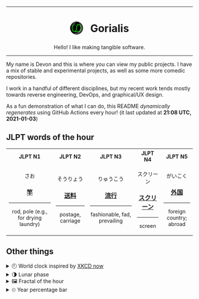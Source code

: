 ***

<h1 align="center">
<sub>
    <img src="readme/resources/avatar.png" height="36">
</sub>
&nbsp;
Gorialis
</h1>
<p align="center">
Hello! I like making tangible software.
</p>

***

My name is Devon and this is where you can view my public projects. I have a mix of stable and experimental projects, as well as some more comedic repositories.

I work in a handful of different disciplines, but my recent work tends mostly towards reverse engineering, DevOps, and graphical/UX design.

As a fun demonstration of what I can do, this README *dynamically regenerates* using GitHub Actions every hour! (it last updated at **21:08 UTC, 2021-01-03**)

<h2>JLPT words of the hour</h2>
<table>
    <tr>
        <th>JLPT N1</th>
        <th>JLPT N2</th>
        <th>JLPT N3</th>
        <th>JLPT N4</th>
        <th>JLPT N5</th>
    </tr>
    <tr>
        <td>
            <p align="center">さお</p>
            <h3 align="center"><b><a href="https://jisho.org/search/%E7%AB%BF">竿</a></b></h3>
            <hr>
            <p align="center">rod,<wbr> pole (e.g.,<wbr> for drying laundry)</p>
        </td>
        <td>
            <p align="center">そうりょう</p>
            <h3 align="center"><b><a href="https://jisho.org/search/%E9%80%81%E6%96%99">送料</a></b></h3>
            <hr>
            <p align="center">postage,<wbr> carriage</p>
        </td>
        <td>
            <p align="center">りゅうこう</p>
            <h3 align="center"><b><a href="https://jisho.org/search/%E6%B5%81%E8%A1%8C">流行</a></b></h3>
            <hr>
            <p align="center">fashionable,<wbr> fad,<wbr> prevailing</p>
        </td>
        <td>
            <p align="center">スクリーン</p>
            <h3 align="center"><b><a href="https://jisho.org/search/%E3%82%B9%E3%82%AF%E3%83%AA%E3%83%BC%E3%83%B3">スクリーン</a></b></h3>
            <hr>
            <p align="center">screen</p>
        </td>
        <td>
            <p align="center">がいこく</p>
            <h3 align="center"><b><a href="https://jisho.org/search/%E5%A4%96%E5%9B%BD">外国</a></b></h3>
            <hr>
            <p align="center">foreign country;<br> abroad</p>
        </td>
    </tr>
</table>

<h2>Other things</h2>
<details>
<summary>🕘  World clock inspired by <a href="https://xkcd.com/now">XKCD now</a></summary>

> <img src="generated/now.png" width="512">

</details>
<details>
<summary>🌗 Lunar phase</summary>

The moon is approximately 70.45% through its phase (Last Quarter).

</details>
<details>
<summary>&#x1f5bc; Fractal of the hour</summary>

> <img src="generated/fractal.png" width="512">

</details>
<details>
<summary>&#x23f2; Year percentage bar</summary>
<pre><code>2021 [▁▁▁▁▁▁▁▁▁▁▁▁▁▁▁▁▁▁▁▁] 0.79%</code></pre>
</details>
